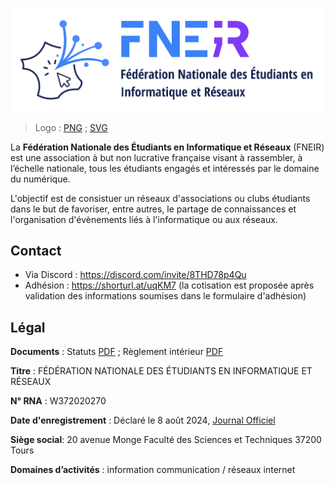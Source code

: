 ![Logo Fédération Nationale des Étudiants en Informatique (FNEIR) Kit Presse](./Logo%20FNEIR%20Rect.min.svg)

> Logo : [PNG](./Logo%20FNEIR%20Rect.png) ; [SVG](./Logo%20FNEIR%20Rect.min.svg)

La **Fédération Nationale des Étudiants en Informatique et Réseaux** (FNEIR) est une association à but non lucrative française visant à rassembler, à l’échelle nationale, tous les étudiants engagés et intéressés par le domaine du numérique.

L'objectif est de consistuer un réseaux d'associations ou clubs étudiants dans le but de favoriser, entre autres, le partage de connaissances et l'organisation d'évènements liés à l'informatique ou aux réseaux.

## Contact

* Via Discord : https://discord.com/invite/8THD78p4Qu
* Adhésion : https://shorturl.at/uqKM7 (la cotisation est proposée après validation des informations soumises dans le formulaire d'adhésion)

## Légal

**Documents** : Statuts [PDF](./Statuts_FNEIR.pdf) ; Règlement intérieur [PDF](./ReglementInterieur_FNEIR.pdf)

**Titre** : FÉDÉRATION NATIONALE DES ÉTUDIANTS EN INFORMATIQUE ET RÉSEAUX 

**N° RNA** : W372020270

**Date d'enregistrement** : Déclaré le 8 août 2024, [Journal Officiel](https://www.journal-officiel.gouv.fr/pages/associations-detail-annonce/?q.id=id:202400330690)

**Siège social**: 20 avenue Monge Faculté des Sciences et Techniques 37200 Tours

**Domaines d’activités** : information communication / réseaux internet 

